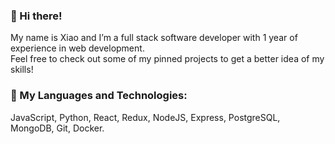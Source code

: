 ### 👋 Hi there!

My name is Xiao and I’m a full stack software developer with 1 year of experience in web development. </br>
Feel free to check out some of my pinned projects to get a better idea of my skills!

### 🔧 My Languages and Technologies:
JavaScript, Python, React, Redux, NodeJS, Express, PostgreSQL, MongoDB, Git, Docker.

<!---
xiao-meng1/xiao-meng1 is a ✨ special ✨ repository because its `README.md` (this file) appears on your GitHub profile.
You can click the Preview link to take a look at your changes.
--->
